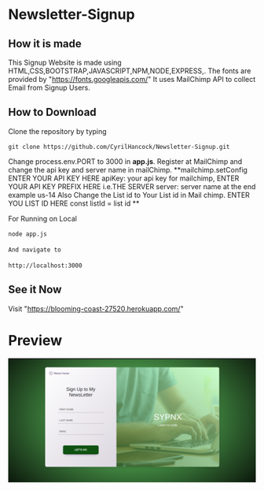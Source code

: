 # Newsletter-Signup
## How it is made
  This Signup Website is made using HTML,CSS,BOOTSTRAP,JAVASCRIPT,NPM,NODE,EXPRESS,.
 The fonts are provided by "https://fonts.googleapis.com/"
 It uses MailChimp API to collect Email from Signup Users. 
## How to Download
Clone the repository by typing
```
git clone https://github.com/CyrilHancock/Newsletter-Signup.git
```
 Change process.env.PORT to 3000 in **app.js**.
 Register at MailChimp  and change the api key and server name in mailChimp.
  **mailchimp.setConfig
        ENTER YOUR API KEY HERE
        apiKey: your api key for mailchimp,
        ENTER YOUR API KEY PREFIX HERE i.e.THE SERVER
        server: server name at the end example us-14
Also Change the List id to Your List id in Mail chimp.
        ENTER YOU LIST ID HERE
        const listId = list id 
       **    

For Running on Local

```
node app.js

And navigate to

http://localhost:3000
```
## See it Now
Visit "https://blooming-coast-27520.herokuapp.com/"

# Preview
![This is an image](/images/newslettersignup.png)

